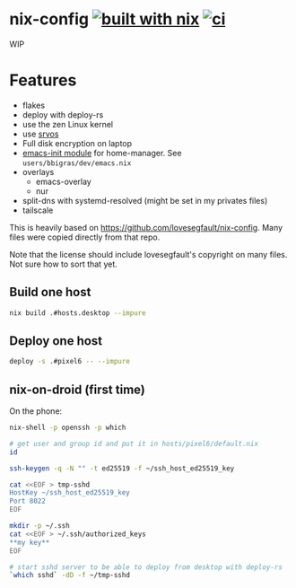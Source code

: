 # nix-config [![built with nix](https://builtwithnix.org/badge.svg)](https://builtwithnix.org) [![ci](https://github.com/bbigras/nix-config/actions/workflows/ci.yaml/badge.svg)](https://github.com/bbigras/nix-config/actions/workflows/ci.yaml)

WIP

# Features
- flakes
- deploy with deploy-rs
- use the zen Linux kernel
- use [srvos](https://github.com/nix-community/srvos)
- Full disk encryption on laptop
- [emacs-init module](https://gitlab.com/rycee/nur-expressions/blob/master/hm-modules/emacs-init.nix) for home-manager. See `users/bbigras/dev/emacs.nix`
- overlays
  - emacs-overlay
  - nur
- split-dns with systemd-resolved (might be set in my privates files)
- tailscale

This is heavily based on https://github.com/lovesegfault/nix-config. Many files were copied directly from that repo.

Note that the license should include lovesegfault's copyright on many files. Not sure how to sort that yet.

## Build one host

```sh
nix build .#hosts.desktop --impure
```

## Deploy one host

```sh
deploy -s .#pixel6 -- --impure
```

## nix-on-droid (first time)

On the phone:

```sh
nix-shell -p openssh -p which

# get user and group id and put it in hosts/pixel6/default.nix
id

ssh-keygen -q -N "" -t ed25519 -f ~/ssh_host_ed25519_key

cat <<EOF > tmp-sshd
HostKey ~/ssh_host_ed25519_key
Port 8022
EOF

mkdir -p ~/.ssh
cat <<EOF > ~/.ssh/authorized_keys
**my key**
EOF

# start sshd server to be able to deploy from desktop with deploy-rs
`which sshd` -dD -f ~/tmp-sshd
```
